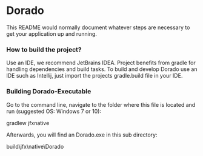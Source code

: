 # Dorado #

This README would normally document whatever steps are necessary to get your application up and running.

### How to build the project? ###

Use an IDE, we recommend JetBrains IDEA. Project benefits from gradle for handling dependencies and build tasks. To
build and develop Dorado use an IDE such as Intellij, just import the projects gradle.build file in your IDE.

### Building Dorado-Executable

Go to the command line, navigate to the folder where this file is located and run (suggested OS: Windows 7 or 10):

gradlew jfxnative

Afterwards, you will find an Dorado.exe in this sub directory:

build\jfx\native\Dorado
